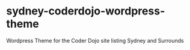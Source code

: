 sydney-coderdojo-wordpress-theme
================================

Wordpress Theme for the Coder Dojo site listing Sydney and Surrounds
